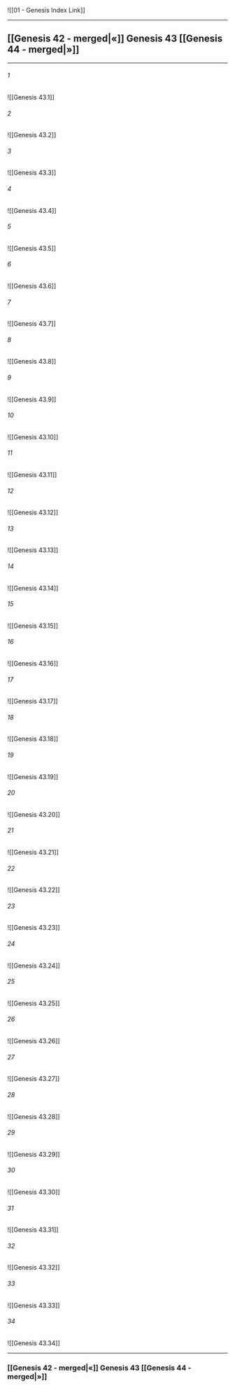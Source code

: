 ![[01 - Genesis Index Link]]

---
##  [[Genesis 42 - merged|«]] Genesis 43 [[Genesis 44 - merged|»]]

---

###### 1
![[Genesis 43.1]] 

###### 2
![[Genesis 43.2]] 

###### 3
![[Genesis 43.3]] 

###### 4
![[Genesis 43.4]]

###### 5 
![[Genesis 43.5]] 

###### 6
![[Genesis 43.6]] 

###### 7
![[Genesis 43.7]] 

###### 8
![[Genesis 43.8]] 

###### 9
![[Genesis 43.9]] 

###### 10
![[Genesis 43.10]] 

###### 11
![[Genesis 43.11]] 

###### 12
![[Genesis 43.12]]

###### 13
![[Genesis 43.13]] 

###### 14
![[Genesis 43.14]] 

###### 15
![[Genesis 43.15]]

###### 16
![[Genesis 43.16]] 

###### 17
![[Genesis 43.17]]

###### 18
![[Genesis 43.18]] 

###### 19
![[Genesis 43.19]] 

###### 20
![[Genesis 43.20]]

###### 21
![[Genesis 43.21]] 

###### 22
![[Genesis 43.22]] 

###### 23
![[Genesis 43.23]]

###### 24
![[Genesis 43.24]] 

###### 25
![[Genesis 43.25]]

###### 26
![[Genesis 43.26]] 

###### 27
![[Genesis 43.27]] 

###### 28
![[Genesis 43.28]]

###### 29
![[Genesis 43.29]] 

###### 30
![[Genesis 43.30]] 

###### 31
![[Genesis 43.31]] 

###### 32
![[Genesis 43.32]] 

###### 33
![[Genesis 43.33]]

###### 34
![[Genesis 43.34]] 


---
###  [[Genesis 42 - merged|«]] Genesis 43 [[Genesis 44 - merged|»]]